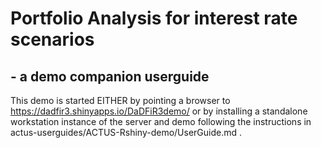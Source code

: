 # Portfolio Analysis for interest rate scenarios
## - a demo companion userguide
This demo is started EITHER by pointing a browser to https://dadfir3.shinyapps.io/DaDFiR3demo/ 
or by installing a standalone workstation instance of the server and demo following the instructions in 
actus-userguides/ACTUS-Rshiny-demo/UserGuide.md .


  
